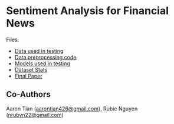 # Sentiment Analysis for Financial News

Files:

- [Data used in testing](https://github.com/nicholasjsanders/Projects/tree/master/Sentiment-Analysis_Finan-News/data/sentiment-analysis-on-financial-tweets)
- [Data preprocessing code](https://github.com/nicholasjsanders/Projects/blob/master/Sentiment-Analysis_Finan-News/Data_Processing.ipynb)
- [Models used in testing](https://github.com/nicholasjsanders/Projects/tree/master/Sentiment-Analysis_Finan-News/Models)
- [Dataset Stats](https://github.com/nicholasjsanders/Projects/blob/master/Sentiment-Analysis_Finan-News/Dataset_Stats.ipynb)
- [Final Paper](https://github.com/nicholasjsanders/Projects/blob/master/Sentiment-Analysis_Finan-News/Sentiment%20Analysis%20for%20Financianl%20News.pdf)

## Co-Authors

Aaron Tian (aarontian426@gmail.com), Rubie Nguyen (nrubyn22@gmail.com)
